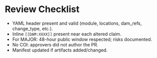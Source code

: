 # Review Checklist

- YAML header present and valid (module, locations, dam_refs, change_type, etc.).
- Inline `[[DAM:XXXX]]` present near each altered claim.
- For MAJOR: 48-hour public window respected; risks documented.
- No COI: approvers did not author the PR.
- Manifest updated if artifacts added/changed.

